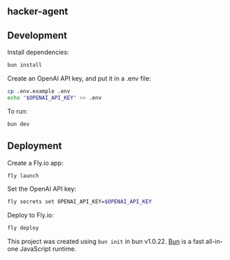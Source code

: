 ## hacker-agent

## Development

Install dependencies:

```bash
bun install
```

Create an OpenAI API key, and put it in a .env file:

```bash
cp .env.example .env
echo "$OPENAI_API_KEY" >> .env
```

To run:

```bash
bun dev
```

## Deployment

Create a Fly.io app:

```bash
fly launch
```

Set the OpenAI API key:

```bash
fly secrets set OPENAI_API_KEY=$OPENAI_API_KEY
```

Deploy to Fly.io:

```bash
fly deploy
```

This project was created using `bun init` in bun v1.0.22. [Bun](https://bun.sh)
is a fast all-in-one JavaScript runtime.
